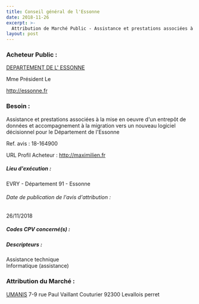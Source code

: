 ```yaml
---
title: Conseil général de l'Essonne
date: 2018-11-26
excerpt: >-
  Attribution de Marché Public - Assistance et prestations associées à la mise en oeuvre d'un entrepôt de données et accompagnement à la migration vers un nouveau logiciel décisionnel pour le Département de l'Essonne
layout: post
---
```


### Acheteur Public : 
<a href="/acheteur-137/siren-229102280"> DEPARTEMENT DE L' ESSONNE</a><br/>

Mme Président Le




http://essonne.fr
### Besoin :

Assistance et prestations associées à la mise en oeuvre d'un entrepôt de données et accompagnement à la migration vers un nouveau logiciel décisionnel pour le Département de l'Essonne

Ref. avis : 18-164900

URL Profil Acheteur : http://maximilien.fr

##### Lieu d'exécution :

EVRY - Département 91 - Essonne

###### Date de publication de l'avis d'attribution : 
26/11/2018

##### Codes CPV concerné(s) :

##### Descripteurs :
Assistance technique <br/>
Informatique (assistance) <br/>

### Attribution du Marché :
<a href="/entreprise-556/siren-403259534"> UMANIS</a>    7-9 rue Paul Vaillant Couturier 92300 Levallois perret <br/>
